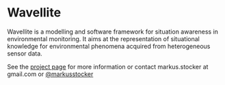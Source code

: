 Wavellite
=========

Wavellite is a modelling and software framework for situation awareness in environmental monitoring. It aims at the representation of situational knowledge for environmental phenomena acquired from heterogeneous sensor data.

See the [project page](http://www.uef.fi/en/envi/projects/wavellite) for more information or contact markus.stocker at gmail.com or [@markusstocker](http://twitter.com/markusstocker) 
